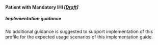 #### Patient with Mandatory IHI *[[Draft](http://hl7.org/fhir/stu3/valueset-publication-status.html)]*

##### Implementation guidance

No additional guidance is suggested to support implementation of this profile for the expected usage scenarios of this implementation guide.

